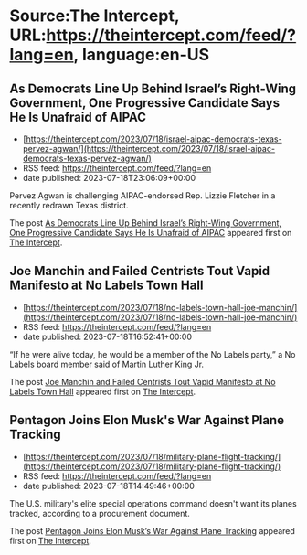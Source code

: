 # Source:The Intercept, URL:https://theintercept.com/feed/?lang=en, language:en-US

## As Democrats Line Up Behind Israel’s Right-Wing Government, One Progressive Candidate Says He Is Unafraid of AIPAC
 - [https://theintercept.com/2023/07/18/israel-aipac-democrats-texas-pervez-agwan/](https://theintercept.com/2023/07/18/israel-aipac-democrats-texas-pervez-agwan/)
 - RSS feed: https://theintercept.com/feed/?lang=en
 - date published: 2023-07-18T23:06:09+00:00

<p>Pervez Agwan is challenging AIPAC-endorsed Rep. Lizzie Fletcher in a recently redrawn Texas district.</p>
<p>The post <a href="https://theintercept.com/2023/07/18/israel-aipac-democrats-texas-pervez-agwan/" rel="nofollow">As Democrats Line Up Behind Israel’s Right-Wing Government, One Progressive Candidate Says He Is Unafraid of AIPAC</a> appeared first on <a href="https://theintercept.com" rel="nofollow">The Intercept</a>.</p>

## Joe Manchin and Failed Centrists Tout Vapid Manifesto at No Labels Town Hall
 - [https://theintercept.com/2023/07/18/no-labels-town-hall-joe-manchin/](https://theintercept.com/2023/07/18/no-labels-town-hall-joe-manchin/)
 - RSS feed: https://theintercept.com/feed/?lang=en
 - date published: 2023-07-18T16:52:41+00:00

<p>“If he were alive today, he would be a member of the No Labels party,” a No Labels board member said of Martin Luther King Jr. </p>
<p>The post <a href="https://theintercept.com/2023/07/18/no-labels-town-hall-joe-manchin/" rel="nofollow">Joe Manchin and Failed Centrists Tout Vapid Manifesto at No Labels Town Hall</a> appeared first on <a href="https://theintercept.com" rel="nofollow">The Intercept</a>.</p>

## Pentagon Joins Elon Musk's War Against Plane Tracking
 - [https://theintercept.com/2023/07/18/military-plane-flight-tracking/](https://theintercept.com/2023/07/18/military-plane-flight-tracking/)
 - RSS feed: https://theintercept.com/feed/?lang=en
 - date published: 2023-07-18T14:49:46+00:00

<p>The U.S. military's elite special operations command doesn't want its planes tracked, according to a procurement document.</p>
<p>The post <a href="https://theintercept.com/2023/07/18/military-plane-flight-tracking/" rel="nofollow">Pentagon Joins Elon Musk&#8217;s War Against Plane Tracking</a> appeared first on <a href="https://theintercept.com" rel="nofollow">The Intercept</a>.</p>

